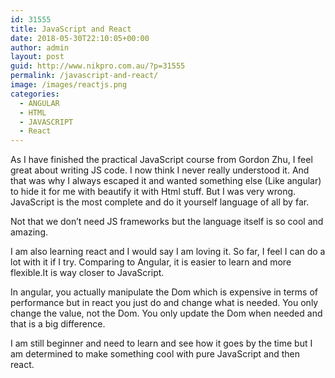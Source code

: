 ```yaml
---
id: 31555
title: JavaScript and React
date: 2018-05-30T22:10:05+00:00
author: admin
layout: post
guid: http://www.nikpro.com.au/?p=31555
permalink: /javascript-and-react/
image: /images/reactjs.png
categories:
  - ANGULAR
  - HTML
  - JAVASCRIPT
  - React
---
```


As I have finished the practical JavaScript course from Gordon Zhu, I feel great about writing JS code. I now think I never really understood it. And that was why I always escaped it and wanted something else (Like angular) to hide it for me with beautify it with Html stuff. But I was very wrong. JavaScript is the most complete and do it yourself language of all by far.

Not that we don&#8217;t need JS frameworks but the language itself is so cool and amazing.

I am also learning react and I would say I am loving it. So far, I feel I can do a lot with it if I try. Comparing to Angular, it is easier to learn and more flexible.It is way closer to JavaScript.

In angular, you actually manipulate the Dom which is expensive in terms of performance but in react you just do and change what is needed. You only change the value, not the Dom. You only update the Dom when needed and that is a big difference.

I am still beginner and need to learn and see how it goes by the time but I am determined to make something cool with pure JavaScript and then react.
